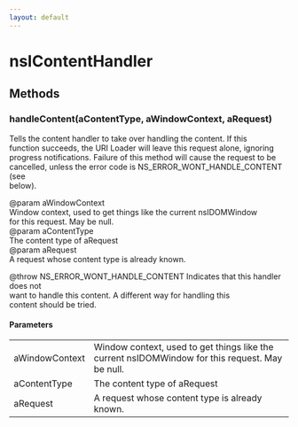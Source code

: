 ```yaml
---
layout: default
---
```


# nsIContentHandler #

## Methods ##

### handleContent(aContentType, aWindowContext, aRequest) ###
  
Tells the content handler to take over handling the content. If this  
function succeeds, the URI Loader will leave this request alone, ignoring  
progress notifications. Failure of this method will cause the request to be  
cancelled, unless the error code is NS_ERROR_WONT_HANDLE_CONTENT (see  
below).  
  
@param aWindowContext  
       Window context, used to get things like the current nsIDOMWindow  
       for this request. May be null.  
@param aContentType  
       The content type of aRequest  
@param aRequest  
       A request whose content type is already known.  
  
@throw NS_ERROR_WONT_HANDLE_CONTENT Indicates that this handler does not  
       want to handle this content. A different way for handling this  
       content should be tried.  
  

#### Parameters ####

<table>

<tr>
<td>aWindowContext</td>
<td>       Window context, used to get things like the current nsIDOMWindow  
       for this request. May be null.  
</td>
</tr>

<tr>
<td>aContentType</td>
<td>       The content type of aRequest  
</td>
</tr>

<tr>
<td>aRequest</td>
<td>       A request whose content type is already known.  
</td>
</tr>

</table>

